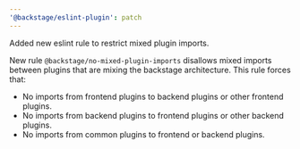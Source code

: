 ```yaml
---
'@backstage/eslint-plugin': patch
---
```


Added new eslint rule to restrict mixed plugin imports.

New rule `@backstage/no-mixed-plugin-imports` disallows mixed imports between plugins that are mixing
the backstage architecture. This rule forces that:

- No imports from frontend plugins to backend plugins or other frontend plugins.
- No imports from backend plugins to frontend plugins or other backend plugins.
- No imports from common plugins to frontend or backend plugins.
